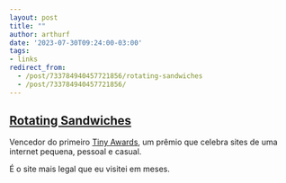 ```yaml
---
layout: post
title: ""
author: arthurf
date: '2023-07-30T09:24:00-03:00'
tags:
- links
redirect_from: 
  - /post/733784940457721856/rotating-sandwiches
  - /post/733784940457721856/
---
```

## [Rotating Sandwiches](https://rotatingsandwiches.com/)

Vencedor do primeiro [Tiny Awards](https://href.li/?https://tinyawards.net/), um prêmio que celebra sites de uma internet pequena, pessoal e casual.

É o site mais legal que eu visitei em meses.

